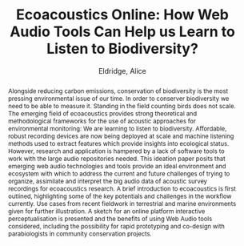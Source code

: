 ---
title: "Ecoacoustics Online: How Web Audio Tools Can Help us Learn to Listen to Biodiversity?"
abstract: "Alongside reducing carbon emissions, conservation of biodiversity is the most pressing environmental issue of our time. In order to conserver biodiversity we need to be able to measure it. Standing in the field counting birds does not scale. The emerging field of ecoacoustics provides strong theoretical and methodological frameworks for the use of acoustic approaches for environmental monitoring: We are learning to listen to biodiversity. Affordable, robust recording devices are now being deployed at scale and machine listening methods used to extract features which provide insights into ecological status. However, research and application is hampered by a lack of software tools to work with the large audio repositories needed. This ideation paper posits that emerging web audio technologies and tools provide an ideal environment and ecosystem with which to address the current and future challenges of trying to organize, assimilate and interpret the big audio data of acoustic survey recordings for ecoacoustics research. A brief introduction to ecoacoustics is first outlined, highlighting some of the key potentials and challenges in the workflow currently. Use cases from recent fieldwork in terrestrial and marine environments given for further illustration. A sketch for an online platform interactive perceptualisation is presented and the benefits of using Web Audio tools considered, including the possibility for rapid prototyping and co-design with parabiologists in community conservation projects."
address: "Trondheim"
booktitle: "Proceedings of the International Web Audio Conference 2019"
editor: ""
month: "December"
publisher: "NTNU"
series: "WAC'19"
pages: ""
ID: "60"
author: "Eldridge, Alice"
webAuthor: "Alice Eldridge"
track: "Poster"
year: "2019"
tags: year2019
media: ""
pdflink: "/_data/papers/pdf/2019/2019_60.pdf"
ISSN: ""
---